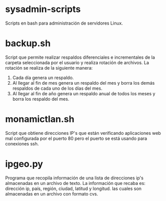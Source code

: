 <h1> sysadmin-scripts </h1>
Scripts en bash para administración de servidores Linux.

# backup.sh
Script que permite realizar respaldos diferenciales e incrementales de la carpeta seleccionada por el usuario
y realiza rotación de archivos. La rotación se realiza de la siguiente manera:
1. Cada día genera un respaldo.
2. Al llegar al fin de mes genera un respaldo del mes y borra los demás respaldos de cada uno de los días del mes.
3. Al llegar al fin de año genera un respaldo anual de todos los meses y borra los respaldo del mes.

# monamictlan.sh
Script que obtiene direcciones IP's que están verificando aplicaciones web mal configurada por el puerto 80 pero
el puerto se está usando para conexiones ssh.

# ipgeo.py
Programa que recopila información de una lista de direcciones ip's almacenadas en un archivo de
texto. La información que recaba es: dirección ip, país, región, ciudad, latitud y longitud. las
cuales son almacenadas en un archivo con formato cvs.

